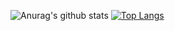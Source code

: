 ![Anurag's github stats](https://github-readme-stats.vercel.app/api?username=eeikee&show_icons=true&theme=radical)
[![Top Langs](https://github-readme-stats.vercel.app/api/top-langs/?username=eeikee&layout=compact&show_icons=true&theme=radical)](https://github.com/eeikee/github-readme-stats)
